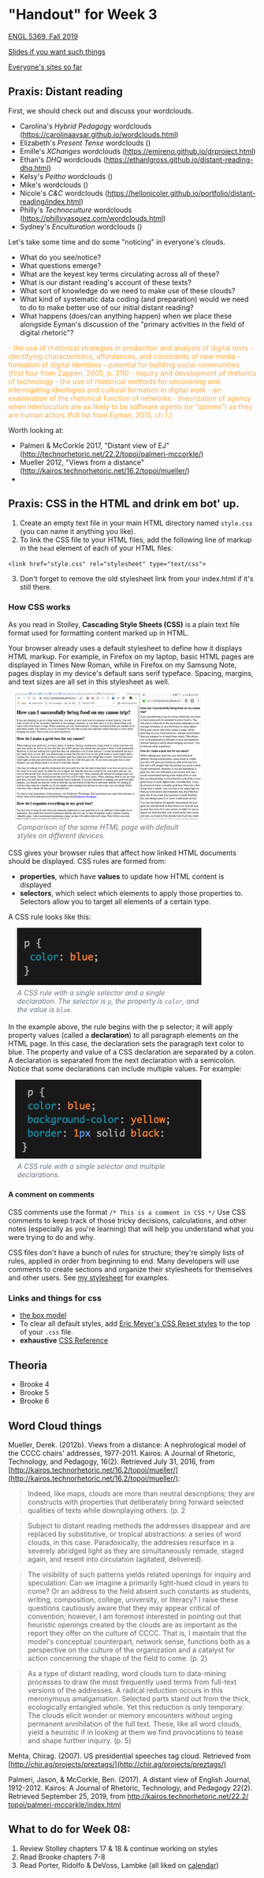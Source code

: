 # "Handout" for Week 3

[ENGL 5369, Fall 2019](calendar.html)

[Slides if you want such things](https://docs.google.com/presentation/d/e/2PACX-1vRufA94YIvpbFkJ2K591QOVPqCeLM5nAcGgkbJ0uiCuOgYeWh5OUR1FXmLTWgReyHFb8yPoLY4kWyb5/pub?start=false&loop=false&delayms=3000)

[Everyone's sites so far](fambly)

## Praxis: Distant reading

First, we should check out and discuss your wordclouds.
- Carolina's *Hybrid Pedagogy* wordclouds (https://carolinaavsar.github.io/wordclouds.html)
- Elizabeth's *Present Tense* wordclouds ()
- Emille's *XChanges* wordclouds (https://emireno.github.io/drproject.html)
- Ethan's *DHQ* wordclouds (https://ethanlgross.github.io/distant-reading-dhq.html)
- Kelsy's *Peitho* wordclouds ()
- Mike's wordclouds ()
- Nicole's *C&C* wordclouds (https://hellonicoler.github.io/portfolio/distant-reading/index.html)
- Philly's *Technoculture* wordclouds (https://phillyvasquez.com/wordclouds.html)
- Sydney's *Enculturation* wordclouds ()

Let's take some time and do some "noticing" in everyone's clouds.

- What do you see/notice?
- What questions emerge?
- What are the keyest key terms circulating across all of these?
- What is our distant reading's account of these texts?
- What sort of knowledge do we need to make use of these clouds?
- What kind of systematic data coding (and preparation) would we need to do to make better use of our initial distant reading?
- What happens (does/can anything happen) when we place these alongside Eyman's discussion of the "primary activities in the field of digital rhetoric"?
<span style="color: #ffab40;">
  - the use of rhetorical strategies in production and analysis of digital texts
  - identifying characteristics, affordances, and constraints of new media
  - formation of digital identities
  - potential for building social communities (first four from Zappen, 2005, p. 319)
  - inquiry and development of rhetorics of technology
  - the use of rhetorical methods for uncovering and interrogating ideologies and cultural formation in digital work
  - an examination of the rhetorical function of networks
  - theorization of agency when interlocutors are as likely to be software agents (or “spimes”) as they are human actors (full list from Eyman, 2015, ch 1.)
</span>

Worth looking at:
- Palmeri & McCorkle 2017, "Distant view of EJ" (http://technorhetoric.net/22.2/topoi/palmeri-mccorkle/)
- Mueller 2012, "Views from a distance" (http://kairos.technorhetoric.net/16.2/topoi/mueller/)
- 


## Praxis: CSS in the HTML and drink em bot' up.

1. Create an empty text file in your main HTML directory named `style.css` (you can name it anything you like).
2. To link the CSS file to your HTML files, add the following line of markup in the `head` element of each of your HTML files:  

 `<link href="style.css" rel="stylesheet" type="text/css">`

3. Don't forget to remove the old stylesheet link from your index.html if it's still there.

### How CSS works

As you read in Stolley, **Cascading Style Sheets (CSS)** is a plain text file format used for formatting content marked up in HTML.

Your browser already uses a default stylesheet to define how it displays  HTML markup. For example, in Firefox on my laptop, basic HTML pages are displayed in Times New Roman, while in Firefox on my Samsung Note, pages display in my device's default sans serif typeface. Spacing, margins, and text sizes are all set in this stylesheet as well.

  <figure style="margin: 1em; max-width: 75%;"><img src="../teaching/fa18-3379/media/two-styles.png" />
    <figcaption style="padding: .3em; color: #6a737d; font-style: italic;">Comparison of the same HTML page with default styles on different devices.</figcaption>
    </figure>

CSS gives your browser rules that affect how linked HTML documents should be displayed. CSS rules are formed from:
  <ul>
    <li><strong>properties</strong>, which have <strong>values</strong> to update how HTML content is displayed</li>
    <li><strong>selectors</strong>, which select which elements to apply those properties to. Selectors allow you to target all elements of a certain type.</li>
  </ul>
  <p>A CSS rule looks like this:</p>
  <figure style="margin: 1em; max-width: 75%;"><img src="../teaching/fa18-3379/media/rule1.png"/>
    <figcaption style="padding: .3em; color: #6a737d; font-style: italic;">A CSS rule with a single selector and a single declaration. The selector is <code>p</code>, the property is <code>color</code>, and the value is <code>blue</code>.</figcaption>
  </figure>

In the example above, the rule begins with the p selector; it will apply property values (called a **declaration**) to all paragraph elements on the HTML page. In this case, the declaration sets the paragraph text color to blue. The property and value of a CSS declaration are separated by a colon. A declaration is separated from the next declaration with a semicolon. Notice that some declarations can include multiple values. For example:

  <figure style="margin: 1em; max-width: 75%;"><img src="../teaching/fa18-3379/media/rule2.png"/>
      <figcaption style="padding: .3em; color: #6a737d; font-style: italic;">A CSS rule with a single selector and multiple declarations.</figcaption>
    </figure>

#### A comment on comments

CSS comments use the format `/* This is a comment in CSS */` Use CSS comments to keep track of those tricky decisions, calculations, and other notes (especially as you're learning) that will help you understand what you were trying to do and why.

CSS files don't have a bunch of rules for structure; they're simply lists of rules, applied in order from beginning to end. Many developers will use comments to create sections and organize their stylesheets for themselves and other users. See [my stylesheet](https://cdmandrews.github.io/css/style.css) for examples.

### Links and things for css

- [the box model](https://developer.mozilla.org/en-US/docs/Learn/CSS/Building_blocks/The_box_model)
- To clear all default styles, add [Eric Meyer's CSS Reset styles](https://meyerweb.com/eric/tools/css/reset/) to the top of your `.css` file.
- **exhaustive** [CSS Reference](https://developer.mozilla.org/en-US/docs/Web/CSS/Reference)


## Theoria

- Brooke 4
- Brooke 5
- Brooke 6

## Word Cloud things

Mueller, Derek. (2012b). Views from a distance: A nephrological model of the CCCC chairs' addresses, 1977-2011. Kairos: A Journal of Rhetoric, Technology, and Pedagogy, 16(2). Retrieved July 31, 2016, from [http://kairos.technorhetoric.net/16.2/topoi/mueller/](http://kairos.technorhetoric.net/16.2/topoi/mueller/):

> Indeed, like maps, clouds are more than neutral descriptions; they are constructs with properties that deliberately bring forward selected qualities of texts while downplaying others. (p. 2

> Subject to distant reading methods the addresses disappear and are replaced by substitutive, or tropical abstractions: a series of word clouds, in this case. Paradoxically, the addresses resurface in a severely abridged light as they are simultaneously remade, staged again, and resent into circulation (agitated, delivered).

> The visibility of such patterns yields related openings for inquiry and speculation: Can we imagine a primarily light-hued cloud in years to come? Or an address to the field absent such constants as students, writing, composition, college, university, or literacy? I raise these questions cautiously aware that they may appear critical of convention; however, I am foremost interested in pointing out that heuristic openings created by the clouds are as important as the report they offer on the culture of CCCC. That is, I maintain that the model's conceptual counterpart, network sense, functions both as a perspective on the culture of the organization and a catalyst for action concerning the shape of the field to come. (p. 2)

> As a type of distant reading, word clouds turn to data-mining processes to draw the most frequently used terms from full-text versions of the addresses. A radical reduction occurs in this meronymous amalgamation. Selected parts stand out from the thick, ecologically entangled whole. Yet this reduction is only temporary: The clouds elicit wonder or memory encounters without urging permanent annihilation of the full text. These, like all word clouds, yield a heuristic if in looking at them we find provocations to tease and shape further inquiry. (p. 5)

Mehta, Chirag. (2007). US presidential speeches tag cloud. Retrieved from [http://chir.ag/projects/preztags/](http://chir.ag/projects/preztags/)

Palmeri, Jason, & McCorkle, Ben. (2017). A distant view of English Journal, 1912-2012. Kairos: A Journal of Rhetoric, Technology, and Pedagogy 22(2). Retrieved September 25, 2019, from [http:/​/​kairos.technorhetoric.net/​22.2/​topoi/​palmeri-mccorkle/​index.html](http://technorhetoric.net/22.2/topoi/palmeri-mccorkle/index.html)

## What to do for Week 08:
 1. Review Stolley chapters 17 & 18 & continue working on styles
 2. Read Brooke chapters 7-8
 3. Read Porter, Ridolfo & DeVoss, Lambke (all liked on [calendar](calendar.html))
